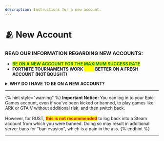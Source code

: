 ```yaml
---
description: Instructions for a new account.
---
```


# 🫂 New Account

### **READ OUR INFORMATION REGARDING NEW ACCOUNTS:**

* <mark style="color:green;">**BE ON A NEW ACCOUNT FOR THE MAXIMUM SUCCESS RATE**</mark>
* **FORTNITE TOURNAMENTS WORK **<mark style="color:yellow;">**30%**</mark>** BETTER ON A FRESH ACCOUNT (NOT BOUGHT)**

<details>

<summary><strong>WHY DO I HAVE TO BE ON A NEW ACCOUNT?</strong></summary>

We recommend you to be on a new account just to be safe and not to risk all your hard work. Going on your main account you've been kicked on before brings potential risks with it & we do not recommend it generally. <mark style="color:orange;">**We are also not responsible in case you do.**</mark>

</details>

***

{% hint style="warning" %}
**Important Notice:** You can log in to your Epic Games account, even if you’ve been kicked or banned, to play games like ARK or GTA V without additional risk, and then switch back.\
\
However, for RUST, <mark style="color:red;">**this is not recommended**</mark> to log back into a Steam account from which you were banned. Doing so may result in additional server bans for "ban evasion", which is a pain in the ass.
{% endhint %}

***

